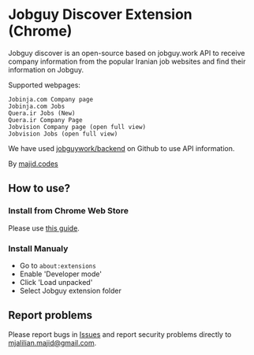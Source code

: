 # Jobguy Discover Extension (Chrome)
Jobguy discover is an open-source based on jobguy.work API to receive company information from the popular Iranian job websites and find their information on Jobguy.

Supported webpages:

    Jobinja.com Company page
    Jobinja.com Jobs
    Quera.ir Jobs (New)
    Quera.ir Company Page
    Jobvision Company page (open full view)
    Jobvision Jobs (open full view)


We have used [jobguywork/backend](https://github.com/jobguywork/backend/) on Github to use API information.

By [majid.codes](https://majid.codes)

## How to use?
### Install from Chrome Web Store
Please use [this guide](https://majid.codes/jobguy-extension/).
### Install Manualy
* Go to `about:extensions`
* Enable 'Developer mode'
* Click 'Load unpacked'
* Select Jobguy extension folder

## Report problems
Please report bugs in [Issues](https://github.com/MajideND/jobguy-firefox-extension/issues) and report security problems directly to mjalilian.majid@gmail.com.
